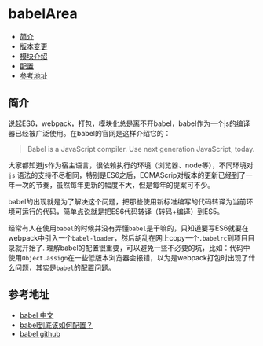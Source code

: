 # babelArea

- [简介](#introduce)
- [版本变更](doc/version-history.md)
- [模块介绍](doc/modules.md)
- [配置](doc/configration.md)
- [参考地址](#reference)    

<h2 id="introduce">简介</h2>

说起ES6，webpack，打包，模块化总是离不开babel，babel作为一个js的编译器已经被广泛使用。在babel的官网是这样介绍它的：

> Babel is a JavaScript compiler.
  Use next generation JavaScript, today.

大家都知道js作为宿主语言，很依赖执行的环境（浏览器、node等），不同环境对 `js` 语法的支持不尽相同，特别是ES6之后，ECMAScrip对版本的更新已经到了一年一次的节奏，虽然每年更新的幅度不大，但是每年的提案可不少。

babel的出现就是为了解决这个问题，把那些使用新标准编写的代码转译为当前环境可运行的代码，简单点说就是把ES6代码转译（转码+编译）到ES5。


经常有人在使用`babel`的时候并没有弄懂`babel`是干嘛的，只知道要写ES6就要在webpack中引入一个`babel-loader`，然后胡乱在网上copy一个`.babelrc`到项目目录就开始了. 理解babel的配置很重要，可以避免一些不必要的坑，比如：代码中使用`Object.assign`在一些低版本浏览器会报错，以为是webpack打包时出现了什么问题，其实是`babel`的配置问题。


<h2 id="reference">参考地址</h2>

- [babel 中文](https://www.babeljs.cn/)
- [babel到底该如何配置？](https://blog.csdn.net/qq_16339527/article/details/79253865)
- [babel github](https://github.com/babel/babel/tree/master/packages)